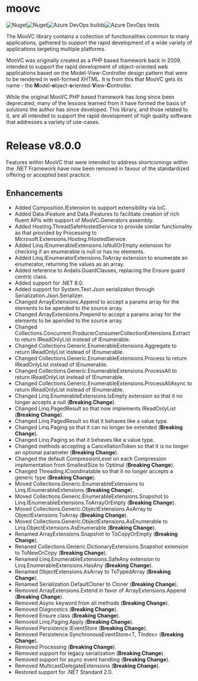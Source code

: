 # moovc

![Nuget](https://img.shields.io/nuget/v/moovc?style=plastic)![Nuget](https://img.shields.io/nuget/dt/moovc?style=plastic)![Azure DevOps builds](https://img.shields.io/azure-devops/build/vmartinspaul/MooVC/2?style=plastic)![Azure DevOps tests](https://img.shields.io/azure-devops/tests/vmartinspaul/MooVC/2?style=plastic)

The MooVC library contains a collection of functionalities common to many applications, gathered to support the rapid development of a wide variety of applications targeting multiple platforms.

MooVC was originally created as a PHP based framework back in 2009, intended to support the rapid development of object-oriented web applications based on the Model-View-Controller design pattern that were to be rendered in well-formed XHTML.  It is from this that MooVC gets its name - the **M**odel-**o**bject-**o**riented-**V**iew-**C**ontroller.

While the original MooVC PHP based framework has long since been deprecated, many of the lessons learned from it have formed the basis of solutions the author has since developed.  This library, and those related to it, are all intended to support the rapid development of high quality software that addresses a variety of use-cases.

# Release v8.0.0

Features within MooVC that were intended to address shortcomings within the .NET Framework have now been removed in favour of the standardized offering or accepted best practice.

## Enhancements

- Added Composition.IExtension<TContainer> to support extensibility via IoC.
- Added Data.IFeature<T> and Data.IFeatures<T> to facilitate creation of rich fluent APIs with support of MooVC.Generators assembly.
- Added Hosting.ThreadSafeHostedService to provide similar functionality as that provided by Processing to Microsoft.Extensions.Hosting.IHostedService.
- Added Linq.IEnumerableExtensions.IsNullOrEmpty extension for checking if an enumerable is null or has no elements.
- Added Linq.IEnumeratorExtensions.ToArray extension to enumerate an enumerator, returning the values as an array.
- Added reference to Ardalis.GuardClauses, replacing the Ensure guard centric class.
- Added support for .NET 8.0.
- Added support for System.Text.Json serializaton through Serialization.Json.Serializer.
- Changed ArrayExtensions.Append to accept a params array for the elements to be apended to the source array.
- Changed ArrayExtensions.Prepend to accept a params array for the elements to be apended to the source array.
- Changed Collections.Concurrent.ProducerConsumerCollectionExtensions.Extract to return IReadOnlyList<T> instead of IEnumerable<T>.
- Changed Collections.Generic.EnumerableExtensions.Aggregate to return IReadOnlyList<T> instead of IEnumerable<T>.
- Changed Collections.Generic.EnumerableExtensions.Process to return IReadOnlyList<T> instead of IEnumerable<T>.
- Changed Collections.Generic.EnumerableExtensions.ProcessAll to return IReadOnlyList<T> instead of IEnumerable<T>.
- Changed Collections.Generic.EnumerableExtensions.ProcessAllAsync to return IReadOnlyList<T> instead of IEnumerable<T>.
- Changed Linq.EnumerableExtensions.IsEmpty extension so that it no longer accepts a null (**Breaking Change**).
- Changed Linq.PagedResult<T> so that now implements IReadOnlyList<T> (**Breaking Change**).
- Changed Linq.PagedResult<T> so that it behaves like a value type. 
- Changed Linq.Paging so that it can no longer be extended (**Breaking Change**).
- Changed Linq.Paging so that it behaves like a value type.
- Changed methods accepting a CancellationToken so that it is no longer an optional parameter (**Breaking Change**).
- Changed the default CompressionLevel on each Compression implementation from SmallestSize to Optimal (**Breaking Change**).
- Changed Threading.ICoordinatable<T> so that it no longer accepts a generic type (**Breaking Change**).
- Moved Collections.Generic.EnumerableExtensions to Linq.IEnumerableExtensions (**Breaking Change**).
- Moved Collections.Generic.EnumerableExtensions.Snapshot to Linq.IEnumerableExtensions.ToArrayOrEmpty (**Breaking Change**).
- Moved Collections.Generic.ObjectExtensions.AsArray to ObjectExtensions.ToArray (**Breaking Change**).
- Moved Collections.Generic.ObjectExtensions.AsEnumerable to Linq.ObjectExtensions.AsEnumerable (**Breaking Change**).
- Renamed ArrayExtensions.Snapshot to ToCopyOrEmpty (**Breaking Change**).
- Renaned Collections.Generic.DictionaryExtensions.Snapshot extension to ToNewOrCopy (**Breaking Change**).
- Renamed Linq.EnumerableExtensions.SafeAny extension to Linq.EnumerableExtensions.HasAny (**Breaking Change**).
- Renamed ObjectExtensions.AsArray to ToTypedArray (**Breaking Change**).
- Renamed Serialization.DefaultCloner to Cloner (**Breaking Change**).
- Removed ArrayExtensions.Extend in favor of ArrayExtensions.Append (**Breaking Change**).
- Removed Async keyword from all methods (**Breaking Change**).
- Removed Diagnostics (**Breaking Change**).
- Removed Ensure class (**Breaking Change**).
- Removed Linq.Paging.Apply (**Breaking Change**).
- Removed Persistence.IEventStore (**Breaking Change**).
- Removed Persistence.SynchronousEventStore<T, TIndex> (**Breaking Change**).
- Removed Processing (**Breaking Change**).
- Removed support for legacy serialization (**Breaking Change**).
- Removed support for async event handling (**Breaking Change**).
- Removed MulticastDelegateExtensions (**Breaking Change**).
- Restored support for .NET Standard 2.0.
